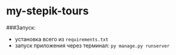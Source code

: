 # my-stepik-tours

###Запуск:
- установка всего из `requirements.txt`
- запуск приложения через терминал: `py manage.py runserver`
